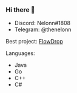 ### Hi there 👋

- Discord: Nelonn#1808
- Telegram: @thenelonn

Best project: [FlowDrop](https://github.com/FlowDrop)

Languages:
- Java
- Go
- C++
- C#

